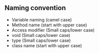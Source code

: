 ## Naming convention

-  Variable naming (camel case)
-  Method name (start with upper case)
-  Access modifier (Small caps/lower case)
- void (Small caps/lower case)
- type (Small caps/lower case)
- class name (start with upper case)
